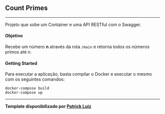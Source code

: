 ## Count Primes
---
Projeto que sobe um Container e uma API RESTful com o Swagger.

#### Objetivo
Recebe um número **n** através da rota ```/main``` e retorna todos os números primos até n.

#### Getting Started

Para executar a aplicação, basta compilar o Docker e executar o mesmo com os seguintes comandos:

```
docker-compose build
docker-compose up
```

---
**Template disponibilizado por <a href="https://github.com/PatrickLdA/swagger_api">Patrick Luiz</a>**
